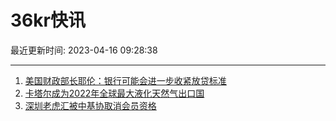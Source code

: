# 36kr快讯

最近更新时间: 2023-04-16 09:28:38

--- 
1. [美国财政部长耶伦：银行可能会进一步收紧放贷标准](https://www.36kr.com/newsflashes/2217326259778178) 
2. [卡塔尔成为2022年全球最大液化天然气出口国](https://www.36kr.com/newsflashes/2217336191955587) 
3. [深圳老虎汇被中基协取消会员资格](https://www.36kr.com/newsflashes/2217345101329801) 
